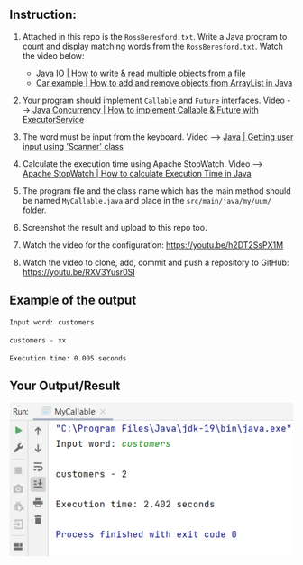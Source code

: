 ## Instruction:

1. Attached in this repo is the `RossBeresford.txt`. Write a Java program to count and display matching words from the `RossBeresford.txt`. Watch the video below: 
   * [Java IO | How to write & read multiple objects from a file](https://youtu.be/l__bi60QeBU)
   * [Car example | How to add and remove objects from ArrayList in Java](https://youtu.be/lwMjWDk3oFI)

1. Your program should implement `Callable` and `Future` interfaces. Video --> [Java Concurrency | How to implement Callable & Future with ExecutorService](https://youtu.be/oXC8izF1jAI)

1. The word must be input from the keyboard. Video --> [Java | Getting user input using 'Scanner' class](https://youtu.be/laOtr6GYXDg)

1. Calculate the execution time using Apache StopWatch. Video --> [Apache StopWatch | How to calculate Execution Time in Java](https://youtu.be/coEa48WDDno)

1. The program file and the class name which has the main method should be named `MyCallable.java` and place in the `src/main/java/my/uum/` folder.

1. Screenshot the result and upload to this repo too.

1. Watch the video for the configuration: https://youtu.be/h2DT2SsPX1M

1. Watch the video to clone, add, commit and push a repository to GitHub: https://youtu.be/RXV3Yusr0SI

## Example of the output
```
Input word: customers

customers - xx

Execution time: 0.005 seconds
```

## Your Output/Result
![Tutorial10-MyCallable.png](images/Tutorial10-MyCallable.png)



